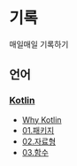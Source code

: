 # 기록
매일매일 기록하기
## 언어
### [__Kotlin__ ](https://github.com/kksa5729/Diary/tree/main/Kotlin)
   + [Why Kotlin](https://github.com/kksa5729/Diary/blob/main/Kotlin/Why%20Kotlin.md) 
   + [01.패키지](https://github.com/kksa5729/Diary/blob/main/Kotlin/01.패키지.md)
   + [02.자료형](https://github.com/kksa5729/Diary/blob/main/Kotlin/02.자료형.md)
   + [03.함수](https://github.com/kksa5729/Diary/blob/main/Kotlin/03.함수.md)